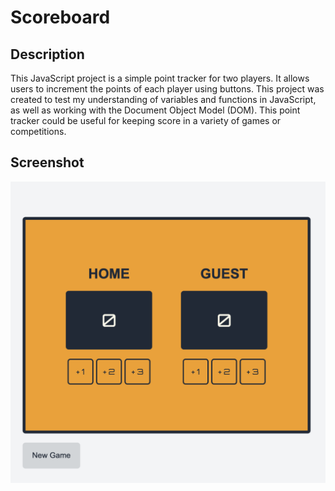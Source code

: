 # Scoreboard

## Description
This JavaScript project is a simple point tracker for two players. It allows users to increment the points of each player using buttons. This project was created to test my understanding of variables and functions in JavaScript, as well as working with the Document Object Model (DOM). This point tracker could be useful for keeping score in a variety of games or competitions.

## Screenshot
![Scoreboard](./scoreboard.jpg)